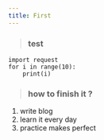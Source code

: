 ```yaml
---
title: First
---
```




> ### test

``` pyt
import request
for i in range(10):
	print(i)

```

> ### how to finish it ?

1. write blog
2. learn it every day
3. practice makes perfect